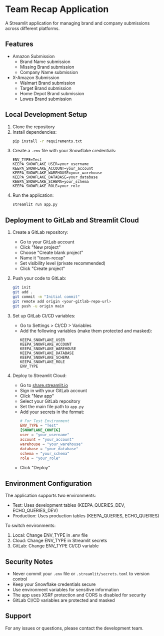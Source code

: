 # Team Recap Application

A Streamlit application for managing brand and company submissions across different platforms.

## Features

- Amazon Submission
  - Brand Name submission
  - Missing Brand submission
  - Company Name submission
- X-Amazon Submission
  - Walmart Brand submission
  - Target Brand submission
  - Home Depot Brand submission
  - Lowes Brand submission

## Local Development Setup

1. Clone the repository
2. Install dependencies:
   ```bash
   pip install -r requirements.txt
   ```
3. Create a `.env` file with your Snowflake credentials:
   ```
   ENV_TYPE=Test
   KEEPA_SNOWFLAKE_USER=your_username
   KEEPA_SNOWFLAKE_ACCOUNT=your_account
   KEEPA_SNOWFLAKE_WAREHOUSE=your_warehouse
   KEEPA_SNOWFLAKE_DATABASE=your_database
   KEEPA_SNOWFLAKE_SCHEMA=your_schema
   KEEPA_SNOWFLAKE_ROLE=your_role
   ```
4. Run the application:
   ```bash
   streamlit run app.py
   ```

## Deployment to GitLab and Streamlit Cloud

1. Create a GitLab repository:
   - Go to your GitLab account
   - Click "New project"
   - Choose "Create blank project"
   - Name it "team-recap"
   - Set visibility level (private recommended)
   - Click "Create project"

2. Push your code to GitLab:
   ```bash
   git init
   git add .
   git commit -m "Initial commit"
   git remote add origin <your-gitlab-repo-url>
   git push -u origin main
   ```

3. Set up GitLab CI/CD variables:
   - Go to Settings > CI/CD > Variables
   - Add the following variables (make them protected and masked):
     ```
     KEEPA_SNOWFLAKE_USER
     KEEPA_SNOWFLAKE_ACCOUNT
     KEEPA_SNOWFLAKE_WAREHOUSE
     KEEPA_SNOWFLAKE_DATABASE
     KEEPA_SNOWFLAKE_SCHEMA
     KEEPA_SNOWFLAKE_ROLE
     ENV_TYPE
     ```

4. Deploy to Streamlit Cloud:
   - Go to [share.streamlit.io](https://share.streamlit.io)
   - Sign in with your GitLab account
   - Click "New app"
   - Select your GitLab repository
   - Set the main file path to `app.py`
   - Add your secrets in the format:
     ```toml
     # For Test Environment
     ENV_TYPE = "Test"
     [SNOWFLAKE_CONFIG]
     user = "your_username"
     account = "your_account"
     warehouse = "your_warehouse"
     database = "your_database"
     schema = "your_schema"
     role = "your_role"
     ```
   - Click "Deploy"

## Environment Configuration

The application supports two environments:
- Test: Uses development tables (KEEPA_QUERIES_DEV, ECHO_QUERIES_DEV)
- Production: Uses production tables (KEEPA_QUERIES, ECHO_QUERIES)

To switch environments:
1. Local: Change ENV_TYPE in .env file
2. Cloud: Change ENV_TYPE in Streamlit secrets
3. GitLab: Change ENV_TYPE CI/CD variable

## Security Notes

- Never commit your `.env` file or `.streamlit/secrets.toml` to version control
- Keep your Snowflake credentials secure
- Use environment variables for sensitive information
- The app uses XSRF protection and CORS is disabled for security
- GitLab CI/CD variables are protected and masked

## Support

For any issues or questions, please contact the development team. 